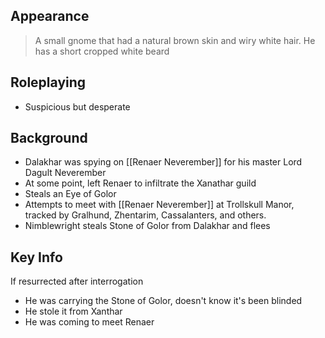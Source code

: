 ## Appearance

> A small gnome that had a natural brown skin and wiry white hair. He has a short cropped white beard 

## Roleplaying

- Suspicious but desperate

## Background

- Dalakhar was spying on [[Renaer Neverember]] for his master Lord Dagult Neverember
- At some point, left Renaer to infiltrate the Xanathar guild
- Steals an Eye of Golor
- Attempts to meet with [[Renaer Neverember]] at Trollskull Manor, tracked by Gralhund, Zhentarim, Cassalanters, and others.
- Nimblewright steals Stone of Golor from Dalakhar and flees

## Key Info


If resurrected after interrogation

- He was carrying the Stone of Golor, doesn't know it's been blinded
- He stole it from Xanthar
- He was coming to meet Renaer
